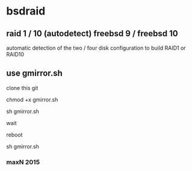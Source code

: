 # bsdraid
## raid 1 / 10 (autodetect) freebsd 9 / freebsd 10
automatic detection of the two / four disk configuration to build RAID1 or RAID10
## use gmirror.sh
  clone this git
  
  chmod +x gmirror.sh
  
  sh gmirror.sh
  
  wait
  
  reboot
  
  sh gmirror.sh
  
  
  ### maxN  2015

